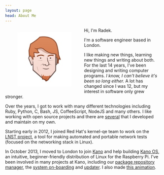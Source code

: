 ```yaml
---
layout: page
head: About Me
---
```



<figure style="width: 35%; float: left; margin-top: 1em;">
	<a href="/assets/images/avatar.png">
        <img src="/assets/images/avatar.png" alt="Me">
    </a>
</figure>

Hi, I'm Radek.

I'm a software engineer based in London.

I like making new things, learning new things and writing about both. For the
last 14 years, I've been designing and writing computer programs. *I know,
I can't believe it's been so long either.* A lot has changed since I was 12,
but my interest in software only grew stronger.

Over the years, I got to work with many different technologies including
Ruby, Python, C, Bash, JS, CoffeeScript, NodeJS and many others.
I like working with open source projects and there are
[several](http://radek.io/work) that I developed and maintain on my own.

Starting early in 2012, I joined Red Hat's kernel-qe team to work on the
[LNST project](http://www.lnst-project.org), a tool for making automated
and portable network tests (focused on the networking stack in Linux).

In October 2013, I moved to London to join [Kano](http://kano.me) and help
building [Kano OS](http://developers.kano.me/), an intuitive, beginner-friendly
distribution of Linux for the Raspberry Pi. I've been involved in many
projects at Kano, including our
[package repository manager](http://radek.io/2014/05/12/dr/),
the [system on-boarding](https://youtu.be/zzD9LVA1NNE) and
[updater](https://github.com/KanoComputing/kano-updater/). I also made [this
animation](http://developers.kano.me/matrix.html).
